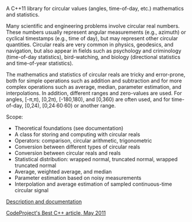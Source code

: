 A C++11 library for circular values (angles, time-of-day, etc.) mathematics and statistics.

Many scientific and engineering problems involve circular real numbers. These numbers usually represent angular measurements (e.g., azimuth) or cyclical timestamps (e.g., time of day), but may represent other circular quantities. Circular reals are very common in physics, geodesics, and navigation, but also appear in fields such as psychology and criminology (time-of-day statistics), bird-watching, and biology (directional statistics and time-of-year statistics).

The mathematics and statistics of circular reals are tricky and error-prone, both for simple operations such as addition and subtraction and for more complex operations such as average, median, parameter estimation, and interpolations. In addition, different ranges and zero-values are used. For angles, [-π,π), [0,2π), [-180,180), and [0,360) are often used, and for time-of-day, [0,24), [0,24∙60∙60) or another range.

Scope:

- Theoretical foundations (see documentation)
- A class for storing and computing with circular reals
- Operators: comparison, circular arithmetic, trigonometric
- Conversion between different types of circular reals
- Conversion between circular reals and reals
- Statistical distribution: wrapped normal, truncated normal, wrapped truncated normal 
- Average, weighted average, and median
- Parameter estimation based on noisy measurements 
- Interpolation and average estimation of sampled continuous-time circular signal

[Description and documentation](https://github.com/LiorKogan/Circular/blob/main/Doc/Circular.pdf)

[CodeProject's Best C++ article, May 2011](https://www.codeproject.com/Articles/190833/Circular-Values-Math-and-Statistics-with-Cplusplus)
